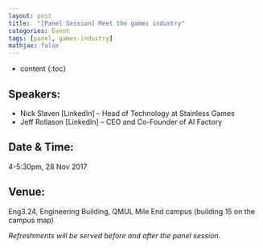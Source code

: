 ```yaml
---
layout: post
title:  "[Panel Session] Meet the games industry"
categories: Event
tags: [panel, games-industry]
mathjax: false
---
```


* content
{:toc}

## Speakers:

* Nick Slaven [LinkedIn] – Head of Technology at Stainless Games
* Jeff Rollason [LinkedIn] – CEO and Co-Founder of AI Factory

## Date & Time:

4-5:30pm, 28 Nov 2017

## Venue:

Eng3.24, Engineering Building, QMUL Mile End campus (building 15 on the campus map)

<em>Refreshments will be served before and after the panel session.</em>